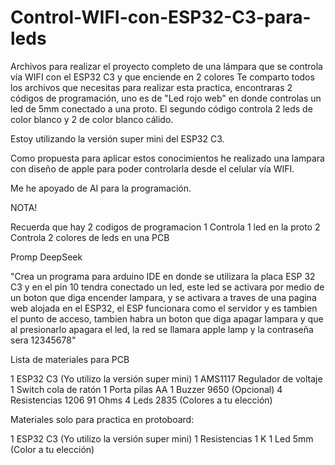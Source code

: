 # Control-WIFI-con-ESP32-C3-para-leds
Archivos para realizar el proyecto completo de una lámpara que se controla vía WIFI con el ESP32 C3 y que enciende en 2 colores
Te comparto todos los archivos que necesitas para realizar esta practica, encontraras 2 códigos de programación, uno es de "Led rojo web" en donde controlas un led de 5mm conectado a una proto. El segundo código controla 2 leds de color blanco y 2 de color blanco cálido.

Estoy utilizando la versión super mini del ESP32 C3.

Como propuesta para aplicar estos conocimientos he realizado una lampara con diseño de apple para poder controlarla desde el celular vía WIFI.

Me he apoyado de AI para la programación.

NOTA!

Recuerda que hay 2 codigos de programacion
1 Controla 1 led en la proto
2 Controla 2 colores de leds en una PCB

Promp DeepSeek

"Crea un programa para arduino IDE en donde se utilizara la placa ESP 32 C3 y en el pin 10 tendra conectado un led, este led se activara por medio de un boton que diga encender lampara, y se activara a traves de una pagina web alojada en el ESP32, el ESP funcionara como el servidor y es tambien el punto de acceso, tambien habra un boton que diga apagar lampara y que al presionarlo apagara el led, la red se llamara apple lamp y la contraseña sera 12345678"


Lista de materiales para PCB

1 ESP32 C3 (Yo utilizo la versión super mini)
1 AMS1117 Regulador de voltaje
1 Switch cola de ratón
1 Porta pilas AA
1 Buzzer 9650 (Opcional)
4 Resistencias 1206 91 Ohms
4 Leds 2835 (Colores a tu elección)


Materiales solo para practica en protoboard:

1 ESP32 C3 (Yo utilizo la versión super mini)
1 Resistencias 1 K
1 Led 5mm (Color a tu elección)

